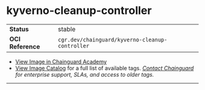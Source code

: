 <!--monopod:start-->
# kyverno-cleanup-controller
| | |
| - | - |
| **Status** | stable |
| **OCI Reference** | `cgr.dev/chainguard/kyverno-cleanup-controller` |


* [View Image in Chainguard Academy](https://edu.chainguard.dev/chainguard/chainguard-images/reference/kyverno-cleanup-controller/overview/)
* [View Image Catalog](https://console.enforce.dev/images/catalog) for a full list of available tags.
*[Contact Chainguard](https://www.chainguard.dev/chainguard-images) for enterprise support, SLAs, and access to older tags.*

---
<!--monopod:end-->
